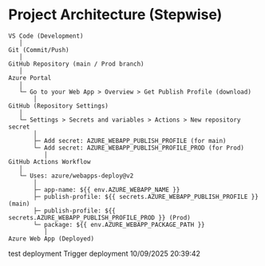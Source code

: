 

# Project Architecture (Stepwise)

```
VS Code (Development)
   │
Git (Commit/Push)
   │
GitHub Repository (main / Prod branch)
   │
Azure Portal
   │
   └─ Go to your Web App > Overview > Get Publish Profile (download)
       │
GitHub (Repository Settings)
   │
   └─ Settings > Secrets and variables > Actions > New repository secret
       │
       ├─ Add secret: AZURE_WEBAPP_PUBLISH_PROFILE (for main)
       └─ Add secret: AZURE_WEBAPP_PUBLISH_PROFILE_PROD (for Prod)
          │
GitHub Actions Workflow
   │
   └─ Uses: azure/webapps-deploy@v2
       │
       ├─ app-name: ${{ env.AZURE_WEBAPP_NAME }}
       ├─ publish-profile: ${{ secrets.AZURE_WEBAPP_PUBLISH_PROFILE }} (main)
       ├─ publish-profile: ${{ secrets.AZURE_WEBAPP_PUBLISH_PROFILE_PROD }} (Prod)
       └─ package: ${{ env.AZURE_WEBAPP_PACKAGE_PATH }}
          │
Azure Web App (Deployed)
```
t e s t   d e p l o y m e n t  
 T r i g g e r   d e p l o y m e n t   1 0 / 0 9 / 2 0 2 5   2 0 : 3 9 : 4 2  
 